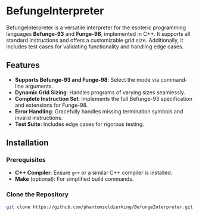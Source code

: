 # BefungeInterpreter

BefungeInterpreter is a versatile interpreter for the esoteric programming languages **Befunge-93** and **Funge-98**, implemented in C++. It supports all standard instructions and offers a customizable grid size. Additionally, it includes test cases for validating functionality and handling edge cases.

## Features

- **Supports Befunge-93 and Funge-98**: Select the mode via command-line arguments.
- **Dynamic Grid Sizing**: Handles programs of varying sizes seamlessly.
- **Complete Instruction Set**: Implements the full Befunge-93 specification and extensions for Funge-98.
- **Error Handling**: Gracefully handles missing termination symbols and invalid instructions.
- **Test Suite**: Includes edge cases for rigorous testing.

## Installation

### Prerequisites

- **C++ Compiler**: Ensure `g++` or a similar C++ compiler is installed.
- **Make** (optional): For simplified build commands.

### Clone the Repository

```bash
git clone https://github.com/phantomsoldierking/BefungeInterpreter.git
